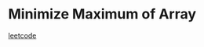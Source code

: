 Minimize Maximum of Array
=========================
[leetcode](https://leetcode.com/problems/minimize-maximum-of-array)
